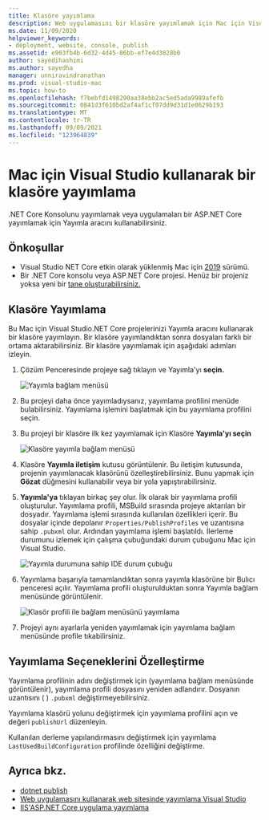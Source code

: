 ```yaml
---
title: Klasöre yayımlama
description: Web uygulamasını bir klasöre yayımlamak için Mac için Visual Studio.
ms.date: 11/09/2020
helpviewer_keywords:
- deployment, website, console, publish
ms.assetid: e963fb4b-6d32-4d45-86bb-ef7e4d3028b0
author: sayedihashimi
ms.author: sayedha
manager: unniravindranathan
ms.prod: visual-studio-mac
ms.topic: how-to
ms.openlocfilehash: f7bebfd1498290aa38ebb2ac5ed5ada9989afefb
ms.sourcegitcommit: 0841d3f610bd2af4af1cf07dd9d31d1e0629b193
ms.translationtype: MT
ms.contentlocale: tr-TR
ms.lasthandoff: 09/09/2021
ms.locfileid: "123964839"
---
```

# <a name="publish-to-a-folder-using-visual-studio-for-mac"></a>Mac için Visual Studio kullanarak bir klasöre yayımlama

.NET Core Konsolunu yayımlamak veya uygulamaları bir ASP.NET Core yayımlamak için Yayımla aracını kullanabilirsiniz.

## <a name="prerequisites"></a>Önkoşullar

- Visual Studio NET Core etkin olarak yüklenmiş Mac için [2019](https://visualstudio.microsoft.com/downloads/?utm_medium=microsoft&utm_source=docs.microsoft.com&utm_campaign=inline+link&utm_content=download+vs4mac2019) sürümü.
- Bir .NET Core konsolu veya ASP.NET Core projesi. Henüz bir projeniz yoksa yeni bir [tane oluşturabilirsiniz.](./create-new-projects.md)

## <a name="publish-to-folder"></a>Klasöre Yayımlama

Bu Mac için Visual Studio.NET Core projelerinizi Yayımla aracını kullanarak bir klasöre yayımlayın. Bir klasöre yayımlandıktan sonra dosyaları farklı bir ortama aktarabilirsiniz. Bir klasöre yayımlamak için aşağıdaki adımları izleyin.

 1. Çözüm Penceresinde projeye sağ tıklayın ve Yayımla'yı **seçin.**

    ![Yayımla bağlam menüsü](media/publish-context-menu.png)

 2. Bu projeyi daha önce yayımladıysanız, yayımlama profilini menüde bulabilirsiniz. Yayımlama işlemini başlatmak için bu yayımlama profilini seçin.

 3. Bu projeyi bir klasöre ilk kez yayımlamak için Klasöre **Yayımla'yı seçin**

    ![Klasöre yayımla bağlam menüsü](media/publish-to-folder-context-menu.png)

 4. Klasöre **Yayımla iletişim** kutusu görüntülenir. Bu iletişim kutusunda, projenin yayımlanacak klasörünü özelleştirebilirsiniz. Bunu yapmak için **Gözat** düğmesini kullanabilir veya bir yola yapıştırabilirsiniz.

 5. **Yayımla'ya** tıklayan birkaç şey olur. İlk olarak bir yayımlama profili oluşturulur. Yayımlama profili, MSBuild sırasında projeye aktarılan bir dosyadır. Yayımlama işlemi sırasında kullanılan özellikleri içerir. Bu dosyalar içinde depolanır `Properties/PublishProfiles` ve uzantısına sahip `.pubxml` olur. Ardından yayımlama işlemi başlatıldı. İlerleme durumunu izlemek için çalışma çubuğundaki durum çubuğunu Mac için Visual Studio.

    ![Yayımla durumuna sahip IDE durum çubuğu](media/publish-to-folder-status-bar.png)

 6. Yayımlama başarıyla tamamlandıktan sonra yayımla klasörüne bir Bulıcı penceresi açılır. Yayımlama profili oluşturulduktan sonra Yayımla bağlam menüsünde görüntülenir.

    ![Klasör profili ile bağlam menüsünü yayımlama](media/publish-context-menu-with-folder-profile.png)

 7. Projeyi aynı ayarlarla yeniden yayımlamak için yayımlama bağlam menüsünde profile tıkabilirsiniz.

## <a name="customize-publish-options"></a>Yayımlama Seçeneklerini Özelleştirme

Yayımlama profilinin adını değiştirmek için (yayımlama bağlam menüsünde görüntülenir), yayımlama profili dosyasını yeniden adlandırır. Dosyanın uzantısını ( ) `.pubxml` değiştirmeyebilirsiniz.

Yayımlama klasörü yolunu değiştirmek için yayımlama profilini açın ve değeri `publishUrl` düzenleyin.

Kullanılan derleme yapılandırmasını değiştirmek için yayımlama `LastUsedBuildConfiguration` profilinde özelliğini değiştirme.

## <a name="see-also"></a>Ayrıca bkz.
 - [dotnet publish](/dotnet/core/tools/dotnet-publish)
 - [Web uygulamasını kullanarak web sitesinde yayımlama Visual Studio](/visualstudio/deployment/quickstart-deploy-to-a-web-site?view=vs-2019&preserve-view=true)
 - [IIS'ASP.NET Core uygulama yayımlama](/aspnet/core/tutorials/publish-to-iis?view=aspnetcore-5.0&tabs=visual-studio&preserve-view=true)
